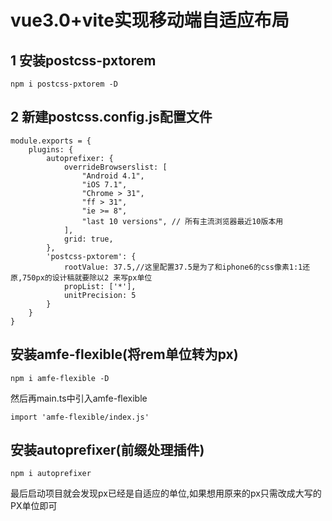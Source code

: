 # vue3.0+vite实现移动端自适应布局

## 1 安装postcss-pxtorem
```
npm i postcss-pxtorem -D
```

## 2 新建postcss.config.js配置文件
```
module.exports = {
    plugins: {
        autoprefixer: {
            overrideBrowserslist: [
                "Android 4.1",
                "iOS 7.1",
                "Chrome > 31",
                "ff > 31",
                "ie >= 8",
                "last 10 versions", // 所有主流浏览器最近10版本用
            ],
            grid: true,
        },
        'postcss-pxtorem': {
            rootValue: 37.5,//这里配置37.5是为了和iphone6的css像素1:1还原,750px的设计稿就要除以2 来写px单位
            propList: ['*'],
            unitPrecision: 5
        }
    }
}
```

## 安装amfe-flexible(将rem单位转为px)
```
npm i amfe-flexible -D
```
然后再main.ts中引入amfe-flexible
```
import 'amfe-flexible/index.js'
```

## 安装autoprefixer(前缀处理插件)
```
npm i autoprefixer
```

 最后启动项目就会发现px已经是自适应的单位,如果想用原来的px只需改成大写的PX单位即可